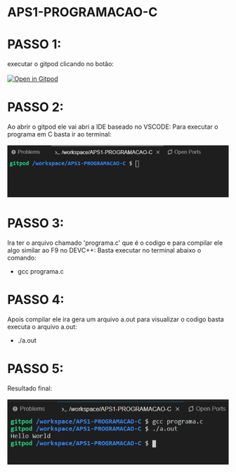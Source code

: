 # APS1-PROGRAMACAO-C

# PASSO 1:
executar o gitpod clicando no botão:</br></br>
[![Open in Gitpod](https://gitpod.io/button/open-in-gitpod.svg)](http://gitpod.io/#https://github.com/Victormbg/APS1-PROGRAMACAO-C)

# PASSO 2:
Ao abrir o gitpod ele vai abri a IDE baseado no VSCODE:
Para executar o programa em C basta ir ao terminal:</br></br>
![alt](imagens/1.PNG)

# PASSO 3:
Ira ter o arquivo chamado 'programa.c' que é o codigo e para compilar ele algo similar ao F9 no DEVC++:
Basta executar no terminal abaixo o comando:

* gcc programa.c

# PASSO 4:
Apois compilar ele ira gera um arquivo a.out para visualizar o codigo basta executa o arquivo a.out:

* ./a.out

# PASSO 5:
Resultado final:</br></br>
![alt](imagens/2.PNG)



